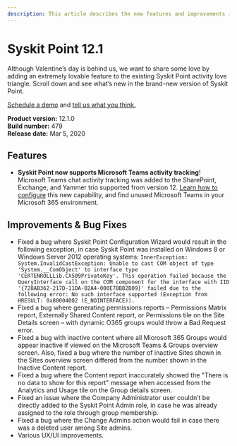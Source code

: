 ```yaml
---
description: This article describes the new features and improvements in Syskit Point version 12.1.
---
```


# Syskit Point 12.1

Although Valentine’s day is behind us, we want to share some love by adding an extremely lovable feature to the existing Syskit Point activity love triangle. Scroll down and see what’s new in the brand-new version of Syskit Point.

[Schedule a demo](https://www.syskit.com/products/point/request-a-demo/) and [tell us what you think.](https://www.syskit.com/company/contact-us/)

**Product version:** 12.1.0  
**Build number:** 479  
**Release date:** Mar 5, 2020

## Features

* **Syskit Point now supports Microsoft Teams activity tracking**! Microsoft Teams chat activity tracking was added to the SharePoint, Exchange, and Yammer trio supported from version 12. [Learn how to configure](../configuration/microsoft-teams-activity.md) this new capability, and find unused Microsoft Teams in your Microsoft 365 environment.

## Improvements & Bug Fixes

* Fixed a bug where Syskit Point Configuration Wizard would result in the following exception, in case Syskit Point was installed on Windows 8 or Windows Server 2012 operating systems: `InnerException: System.InvalidCastException: Unable to cast COM object of type 'System.__ComObject' to interface type 'CERTENROLLLib.CX509PrivateKey'. This operation failed because the QueryInterface call on the COM component for the interface with IID '{728AB362-217D-11DA-B2A4-000E7BBB2B09}' failed due to the following error: No such interface supported (Exception from HRESULT: 0x80004002 (E_NOINTERFACE)).`
* Fixed a bug where generating permissions reports – Permissions Matrix report, Externally Shared Content report, or Permissions tile on the Site Details screen – with dynamic O365 groups would throw a Bad Request error.
* Fixed a bug with inactive content where all Microsoft 365 Groups would appear inactive if viewed on the Microsoft Teams & Groups overview screen. Also, fixed a bug where the number of inactive Sites shown in the Sites overview screen differed from the number shown in the Inactive Content report.
* Fixed a bug where the Content report inaccurately showed the "There is no data to show for this report" message when accessed from the Analytics and Usage tile on the Group details screen.
* Fixed an issue where the Company Administrator user couldn’t be directly added to the Syskit Point Admin role, in case he was already assigned to the role through group membership.
* Fixed a bug where the Change Admins action would fail in case there was a deleted user among Site admins.
* Various UX/UI improvements.

